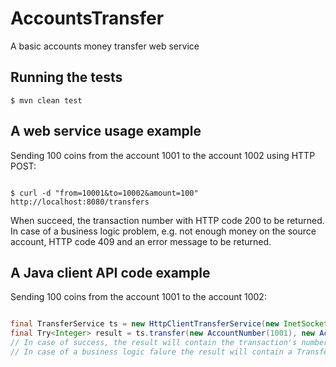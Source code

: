 # AccountsTransfer
A basic accounts money transfer web service

## Running the tests

```
$ mvn clean test

```

## A web service usage example

Sending 100 coins from the account 1001 to the account 1002 using HTTP POST:

```

$ curl -d "from=10001&to=10002&amount=100" http://localhost:8080/transfers

```
When succeed, the transaction number with HTTP code 200 to be returned.
In case of a business logic problem, e.g. not enough money on the source account, HTTP code 409 and an error message to be returned.


## A Java client API code example

Sending 100 coins from the account 1001 to the account 1002: 

```java

final TransferService ts = new HttpClientTransferService(new InetSocketAddress("localhost", 8080));
final Try<Integer> result = ts.transfer(new AccountNumber(1001), new AccountNumber(1002), new Value(100)).run();
// In case of success, the result will contain the transaction's number. 
// In case of a business logic falure the result will contain a TransferException object.

```